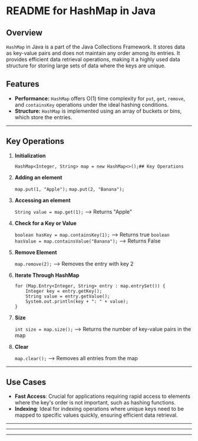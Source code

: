 # README for HashMap in Java

## Overview

`HashMap` in Java is a part of the Java Collections Framework. It stores data as key-value pairs and does not maintain any order among its entries. It provides efficient data retrieval operations, making it a highly used data structure for storing large sets of data where the keys are unique.

## Features

- **Performance:** `HashMap` offers O(1) time complexity for `put`, `get`, `remove`, and `containsKey` operations under the ideal hashing conditions.
- **Structure:** `HashMap` is implemented using an array of buckets or bins, which store the entries.

---

## Key Operations

1. **Initialization**

      `HashMap<Integer, String> map = new HashMap<>();## Key Operations`

2. **Adding an element**

      `map.put(1, "Apple");`
      `map.put(2, "Banana");`

3. **Accessing an element**

      `String value = map.get(1);` --> Returns "Apple"

4. **Check for a Key or Value**

      `boolean hasKey = map.containsKey(1);` --> Returns true
      `boolean hasValue = map.containsValue("Banana");` --> Returns False

5. **Remove Element**

      `map.remove(2);` --> Removes the entry with key 2

6. **Iterate Through HashMap**

   ```
   for (Map.Entry<Integer, String> entry : map.entrySet()) {
       Integer key = entry.getKey();
       String value = entry.getValue();
       System.out.println(key + ": " + value);
   }
   ```

7. **Size**

   `int size = map.size();` --> Returns the number of key-value pairs in the map

8. **Clear**

   `map.clear();` --> Removes all entries from the map

---

## Use Cases

- **Fast Access**: Crucial for applications requiring rapid access to elements where the key's order is not important, such as hashing functions.
- **Indexing**: Ideal for indexing operations where unique keys need to be mapped to specific values quickly, ensuring efficient data retrieval.

---
---
---
